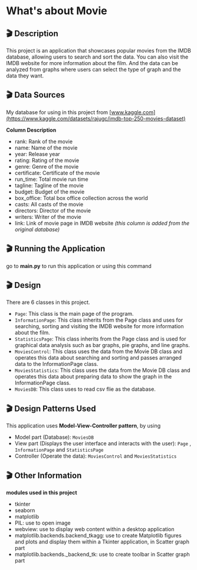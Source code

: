 # What's about Movie

## 🎬 Description
This project is an application that showcases popular movies from the IMDB database, allowing users to search and sort the data. You can also visit the IMDB website for more information about the film. And the data can be analyzed from graphs where users can select the type of graph and the data they want.

## 🎬 Data Sources
My database for using in this project from [www.kaggle.com](https://www.kaggle.com/datasets/rajugc/imdb-top-250-movies-dataset)

**Column Description**
- rank: Rank of the movie
- name: Name of the movie
- year: Release year
- rating: Rating of the movie
- genre: Genre of the movie
- certificate: Certificate of the movie
- run_time: Total movie run time
- tagline: Tagline of the movie
- budget: Budget of the movie
- box_office: Total box office collection across the world
- casts: All casts of the movie
- directors: Director of the movie
- writers: Writer of the movie
- link: Link of movie page in IMDB website *(this column is added from the original database)*
 
## 🎬 Running the Application
go to **main.py** to run this application or using this command

 
## 🎬 Design
There are 6 classes in this project.
- ```Page```: This class is the main page of the program.
- ```InformationPage```: This class inherits from the Page class and uses for searching, sorting and visiting the IMDB website for more information about the film.
- ```StatisticsPage```: This class inherits from the Page class and is used for graphical data analysis such as bar graphs, pie graphs, and line graphs.
- ```MoviesControl```: This class uses the data from the Movie DB class and operates this data about searching and sorting and passes arranged data to the InformationPage class.
- ```MoviesStatistics```: This class uses the data from the Movie DB class and operates this data about preparing data to show the graph in the InformationPage class.
- ```MoviesDB```: This class uses to read csv flie as the database.

## 🎬 Design Patterns Used
This application uses **Model-View-Controller pattern**, by using
- Model part (Database): ```MoviesDB```
- View part (Displays the user interface and interacts with the user): ```Page``` , ```InformationPage``` and ```StatisticsPage```
- Controller (Operate the data): ```MoviesControl``` and ```MoviesStatistics```
 
## 🎬 Other Information
**modules used in this project** 
- tkinter
- seaborn
- matplotlib
- PIL: use to open image
- webview: use to display web content within a desktop application
- matplotlib.backends.backend_tkagg: use to create Matplotlib figures and plots and display them within a Tkinter application, in Scatter graph part
- matplotlib.backends._backend_tk: use to create toolbar in Scatter graph part
